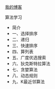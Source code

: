 
[ 我的博客 ]( www.duweiblog.com)

算法学习

 * 简介
 * 一、选择排序
 * 二、递归
 * 三、快速排序
 * 四、算列表
 * 五、广度优选搜索
 * 六、狄克斯特拉算法
 * 七、贪婪算法
 * 八、动态规则
 * 九、K最近邻算法
